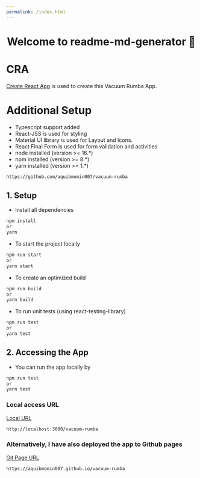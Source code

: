 ```yaml
---
permalink: /index.html
---
```


<h1 align="center">Welcome to readme-md-generator 👋</h1>

# CRA
[Create React App](https://github.com/facebook/create-react-app) is used to create this Vacuum Rumba App.

# Additional Setup
* Typescript support added
* React-JSS is used for styling
* Material UI library is used for Layout and Icons.
* React Final Form is used for form validation and activities
* node installed (version >= 16.*)
* npm installed (version >= 8.*)
* yarn installed (version >= 1.*)


```bash
https://github.com/aquibmomin007/vacuum-rumba
```

## 1. Setup
- Install all dependencies
```bash
npm install
or 
yarn
```
- To start the project locally
```bash
npm run start
or 
yarn start
```
- To create an optimized build
```bash
npm run build
or 
yarn build
```
- To run unit tests (using react-testing-library)
```bash
npm run test
or 
yarn test
```

## 2. Accessing the App
- You can run the app locally by
```bash
npm run test
or 
yarn test
```
### Local access URL
[Local URL](http://localhost:3000/vacuum-rumba) 
```bash
http://localhost:3000/vacuum-rumba
```

### Alternatively, I have also deployed the app to Github pages
[Git Page URL](https://aquibmomin007.github.io/vacuum-rumba) 
```bash
https://aquibmomin007.github.io/vacuum-rumba
```